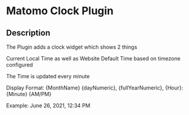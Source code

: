 # Matomo Clock Plugin

## Description

The Plugin adds a clock widget which shows 2 things

Current Local Time as well as Website Default Time based on timezone configured

The Time is updated every minute

Display Format: {MonthName} {dayNumeric}, {fullYearNumeric}, {Hour}:{Minute} {AM/PM}

Example: June 26, 2021, 12:34 PM

